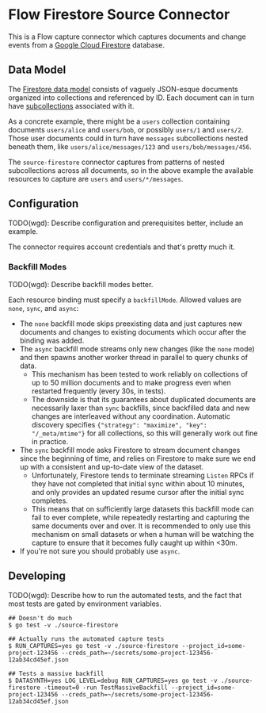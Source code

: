 Flow Firestore Source Connector
===============================

This is a Flow capture connector which captures documents and change events from a
[Google Cloud Firestore](https://firebase.google.com/docs/firestore) database.

Data Model
----------

The [Firestore data model](https://firebase.google.com/docs/firestore/data-model) consists of
vaguely JSON-esque documents organized into collections and referenced by ID. Each document can
in turn have [subcollections](https://firebase.google.com/docs/firestore/data-model#subcollections)
associated with it.

As a concrete example, there might be a `users` collection containing documents `users/alice` and
`users/bob`, or possibly `users/1` and `users/2`. Those user documents could in turn have `messages`
subcollections nested beneath them, like `users/alice/messages/123` and `users/bob/messages/456`.

The `source-firestore` connector captures from patterns of nested subcollections across all documents,
so in the above example the available resources to capture are `users` and `users/*/messages`.

Configuration
-------------

TODO(wgd): Describe configuration and prerequisites better, include an example.

The connector requires account credentials and that's pretty much it.

### Backfill Modes

TODO(wgd): Describe backfill modes better.

Each resource binding must specify a `backfillMode`. Allowed values are `none`, `sync`, and `async`:

  - The `none` backfill mode skips preexisting data and just captures new documents
    and changes to existing documents which occur after the binding was added.
  - The `async` backfill mode streams only new changes (like the `none` mode) and then
    spawns another worker thread in parallel to query chunks of data.
    - This mechanism has been tested to work reliably on collections of up to 50 million
      documents and to make progress even when restarted frequently (every 30s, in tests).
    - The downside is that its guarantees about duplicated documents are necessarily laxer
      than `sync` backfills, since backfilled data and new changes are interleaved without
      any coordination. Automatic discovery specifies `{"strategy": "maximize", "key": "/_meta/mtime"}`
      for all collections, so this will generally work out fine in practice.
  - The `sync` backfill mode asks Firestore to stream document changes since the
    beginning of time, and relies on Firestore to make sure we end up with a
    consistent and up-to-date view of the dataset.
    - Unfortunately, Firestore tends to terminate streaming `Listen` RPCs if they
      have not completed that initial sync within about 10 minutes, and only provides
      an updated resume cursor after the initial sync completes.
    - This means that on sufficiently large datasets this backfill mode can fail to ever
      complete, while repeatedly restarting and capturing the same documents over and over.
      It is recommended to only use this mechanism on small datasets or when a human will
      be watching the capture to ensure that it becomes fully caught up within <30m.
  - If you're not sure you should probably use `async`.


Developing
----------

TODO(wgd): Describe how to run the automated tests, and the fact that most tests are gated by environment variables.

    ## Doesn't do much
    $ go test -v ./source-firestore

    ## Actually runs the automated capture tests
    $ RUN_CAPTURES=yes go test -v ./source-firestore --project_id=some-project-123456 --creds_path=~/secrets/some-project-123456-12ab34cd45ef.json

    ## Tests a massive backfill
    $ DATASYNTH=yes LOG_LEVEL=debug RUN_CAPTURES=yes go test -v ./source-firestore -timeout=0 -run TestMassiveBackfill --project_id=some-project-123456 --creds_path=~/secrets/some-project-123456-12ab34cd45ef.json